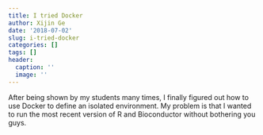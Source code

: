 ```yaml
---
title: I tried Docker
author: Xijin Ge
date: '2018-07-02'
slug: i-tried-docker
categories: []
tags: []
header:
  caption: ''
  image: ''
---
```


After being shown by my students many times, I finally figured out how to use Docker to define an isolated environment. My problem is that I wanted to run the most recent version of R and Bioconductor without bothering you guys. 
